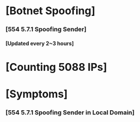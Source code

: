 # [Botnet Spoofing]
### [554 5.7.1 Spoofing Sender]
#### [Updated every 2~3 hours]

# [Counting 5088 IPs]

# [Symptoms] 
###   [554 5.7.1 Spoofing Sender in Local Domain]

